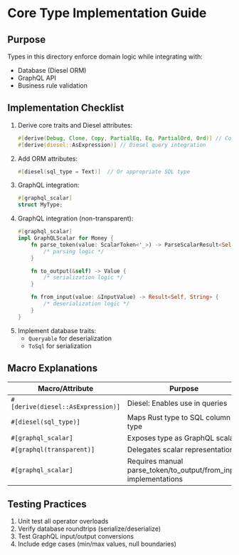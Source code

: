 # Core Type Implementation Guide

## Purpose
Types in this directory enforce domain logic while integrating with:
- Database (Diesel ORM)
- GraphQL API
- Business rule validation

## Implementation Checklist
1. Derive core traits and Diesel attributes:
   ```rust
   #[derive(Debug, Clone, Copy, PartialEq, Eq, PartialOrd, Ord)] // Core traits
   #[derive(diesel::AsExpression)] // Diesel query integration
   ```
2. Add ORM attributes:
   ```rust
   #[diesel(sql_type = Text)]  // Or appropriate SQL type
   ```
3. GraphQL integration:
   ```rust
   #[graphql_scalar]
   struct MyType;
   ```
4. GraphQL integration (non-transparent):
   ```rust
   #[graphql_scalar]
   impl GraphQLScalar for Money {
       fn parse_token(value: ScalarToken<'_>) -> ParseScalarResult<Self> {
           /* parsing logic */
       }

       fn to_output(&self) -> Value {
           /* serialization logic */
       }

       fn from_input(value: &InputValue) -> Result<Self, String> {
           /* deserialization logic */
       }
   }
   ```
5. Implement database traits:
   - `Queryable` for deserialization
   - `ToSql` for serialization

## Macro Explanations
| Macro/Attribute                   | Purpose                                                          |
| --------------------------------- | ---------------------------------------------------------------- |
| `#[derive(diesel::AsExpression)]` | Diesel: Enables use in queries                                   |
| `#[diesel(sql_type)]`             | Maps Rust type to SQL column type                                |
| `#[graphql_scalar]`               | Exposes type as GraphQL scalar                                   |
| `#[graphql(transparent)]`         | Delegates scalar representation                                  |
| `#[graphql_scalar]`               | Requires manual parse_token/to_output/from_input implementations |

## Testing Practices
1. Unit test all operator overloads
2. Verify database roundtrips (serialize/deserialize)
3. Test GraphQL input/output conversions
4. Include edge cases (min/max values, null boundaries)
